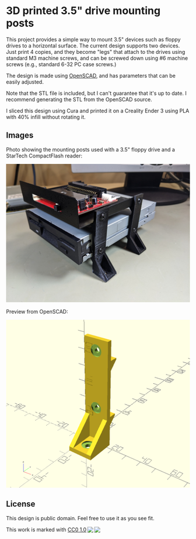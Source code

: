 # 3D printed 3.5" drive mounting posts

This project provides a simple way to mount 3.5" devices such as floppy drives to a
horizontal surface. The current design supports two devices. Just print 4 copies,
and they become "legs" that attach to the drives using standard M3 machine
screws, and can be screwed down using \#6 machine screws (e.g., standard 6-32
PC case screws.)

The design is made using [OpenSCAD](https://openscad.org/), and has parameters
that can be easily adjusted.

Note that the STL file is included, but I can't guarantee that it's up to
date. I recommend generating the STL from the OpenSCAD source.

I sliced this design using Cura and printed it on a Creality Ender 3
using PLA with 40\% infill without rotating it.

## Images

Photo showing the mounting posts used with a 3.5" floppy drive and a StarTech
CompactFlash reader:

![photo of 3.5" floppy and CompactFlash reader](img/pic.jpg)

Preview from OpenSCAD:

![preview of mounting post from OpenSCAD](img/preview.png)

## License

This design is public domain. Feel free to use it as you see fit.

<p xmlns:cc="http://creativecommons.org/ns#" >This work is marked with <a href="http://creativecommons.org/publicdomain/zero/1.0?ref=chooser-v1" target="_blank" rel="license noopener noreferrer" style="display:inline-block;">CC0 1.0<img style="height:22px!important;margin-left:3px;vertical-align:text-bottom;" src="https://mirrors.creativecommons.org/presskit/icons/cc.svg?ref=chooser-v1"><img style="height:22px!important;margin-left:3px;vertical-align:text-bottom;" src="https://mirrors.creativecommons.org/presskit/icons/zero.svg?ref=chooser-v1"></a></p> 

